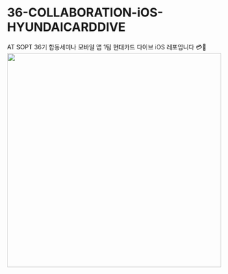 # 36-COLLABORATION-iOS-HYUNDAICARDDIVE
AT SOPT 36기 합동세미나 모바일 앱 1팀 현대카드 다이브 iOS 레포입니다 💳🤿
<br>
<img src="https://github.com/user-attachments/assets/7dc061d2-a640-4bf8-938d-f491b5d29c19" width=500>
